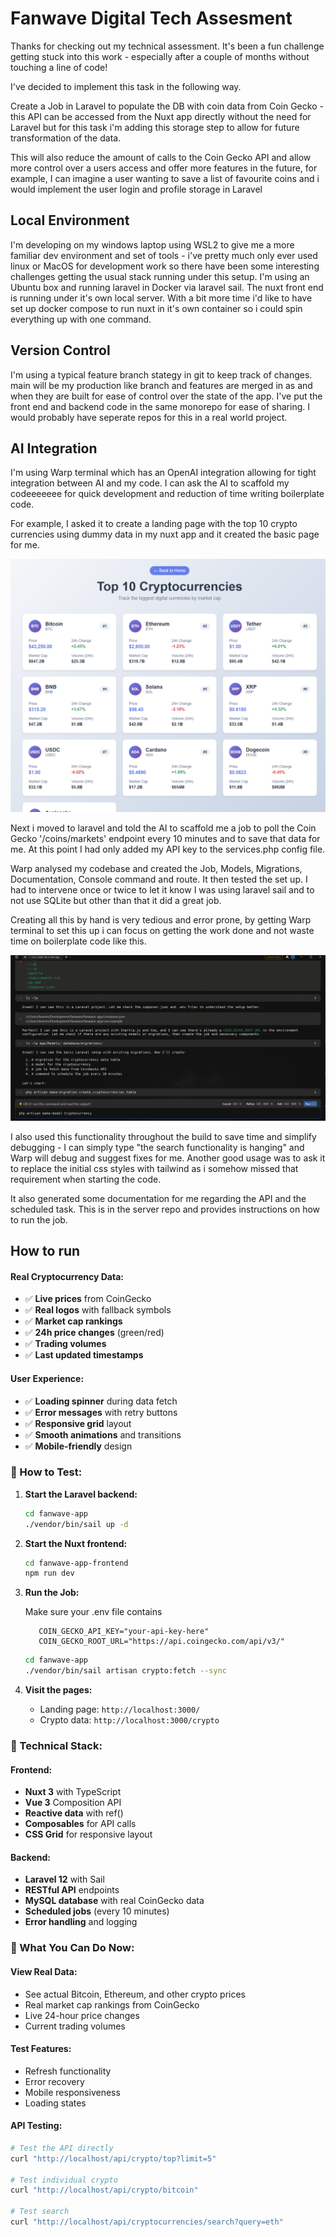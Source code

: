 # Fanwave Digital Tech Assesment
Thanks for checking out my technical assessment.  It's been a fun challenge getting stuck into this work - especially after a couple of months without touching a line of code! 

I've decided to implement this task in the following way.

Create a Job in Laravel to populate the DB with coin data from Coin Gecko - this API can be accessed from the Nuxt app directly without the need for Laravel but for this task i'm adding this storage step to allow for future transformation of the data.

This will also reduce the amount of calls to the Coin Gecko API and allow more control over a users access and offer more features in the future, for example, I can imagine a user wanting to save a list of favourite coins and i would implement the user login and profile storage in Laravel

## Local Environment
I'm developing on my windows laptop using WSL2 to give me a more familiar dev environment and set of tools - i've pretty much only ever used linux or MacOS for development work so there have been some interesting challenges getting the usual stack running under this setup.  I'm using an Ubuntu box and running laravel in Docker via laravel sail.  The nuxt front end is running under it's own local server.  With a bit more time i'd like to have set up docker compose to run nuxt in it's own container so i could spin everything up with one command.

## Version Control
I'm using a typical feature branch stategy in git to keep track of changes.  main will be my production like branch and features are merged in as and when they are built for ease of control over the state of the app.  I've put the front end and backend code in the same monorepo for ease of sharing.  I would probably have seperate repos for this in a real world project.

## AI Integration
I'm using Warp terminal which has an OpenAI integration allowing for tight integration between AI and my code.  I can ask the AI to scaffold my codeeeeeee for quick development and reduction of time writing boilerplate code.

For example, I asked it to create a landing page with the top 10 crypto currencies using dummy data in my nuxt app and it created the basic page for me.

![dummy data](fanwave-app/readme_images/toptem.png)

Next i moved to laravel and told the AI to scaffold me a job to poll the Coin Gecko '/coins/markets' endpoint every 10 minutes and to save that data for me.  At this point I had only added my API key to the services.php config file.  

Warp analysed my codebase and created the Job, Models, Migrations, Documentation, Console command and route.  It then tested the set up.  I had to intervene once or twice to let it know I was using laravel sail and to not use SQLite but other than that it did a great job.  

Creating all this by hand is very tedious and error prone, by getting Warp terminal to set this up i can focus on getting the work done and not waste time on boilerplate code like this.

![ai output](fanwave-app/readme_images/aioutput.png)

I also used this functionality throughout the build to save time and simplify debugging - I can simply type "the search functionality is hanging" and Warp will debug and suggest fixes for me.  Another good usage was to ask it to replace the initial css styles with tailwind as i somehow missed that requirement when starting the code.

It also generated some documentation for me regarding the API and the scheduled task.  This is in the server repo and provides instructions on how to run the job.

## How to run
#### **Real Cryptocurrency Data:**
- ✅ **Live prices** from CoinGecko
- ✅ **Real logos** with fallback symbols
- ✅ **Market cap rankings**
- ✅ **24h price changes** (green/red)
- ✅ **Trading volumes**
- ✅ **Last updated timestamps**

#### **User Experience:**
- ✅ **Loading spinner** during data fetch
- ✅ **Error messages** with retry buttons
- ✅ **Responsive grid** layout
- ✅ **Smooth animations** and transitions
- ✅ **Mobile-friendly** design

### 📱 How to Test:

1. **Start the Laravel backend:**
   ```bash
   cd fanwave-app
   ./vendor/bin/sail up -d
   ```

2. **Start the Nuxt frontend:**
   ```bash
   cd fanwave-app-frontend
   npm run dev
   ```

3. **Run the Job:**
   
   Make sure your .env file contains
   ```
      COIN_GECKO_API_KEY="your-api-key-here"
      COIN_GECKO_ROOT_URL="https://api.coingecko.com/api/v3/"
      ```
   ```bash
   cd fanwave-app
   ./vendor/bin/sail artisan crypto:fetch --sync
   ```

4. **Visit the pages:**
   - Landing page: `http://localhost:3000/`
   - Crypto data: `http://localhost:3000/crypto`

### 🔧 Technical Stack:

#### **Frontend:**
- **Nuxt 3** with TypeScript
- **Vue 3** Composition API
- **Reactive data** with ref()
- **Composables** for API calls
- **CSS Grid** for responsive layout

#### **Backend:**
- **Laravel 12** with Sail
- **RESTful API** endpoints
- **MySQL database** with real CoinGecko data
- **Scheduled jobs** (every 10 minutes)
- **Error handling** and logging

### 🎯 What You Can Do Now:

#### **View Real Data:**
- See actual Bitcoin, Ethereum, and other crypto prices
- Real market cap rankings from CoinGecko
- Live 24-hour price changes
- Current trading volumes

#### **Test Features:**
- Refresh functionality
- Error recovery
- Mobile responsiveness
- Loading states

#### **API Testing:**
```bash
# Test the API directly
curl "http://localhost/api/crypto/top?limit=5"

# Test individual crypto
curl "http://localhost/api/crypto/bitcoin"

# Test search
curl "http://localhost/api/cryptocurrencies/search?query=eth"
```